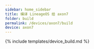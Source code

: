 ```yaml
---
sidebar: home_sidebar
title: 编译 LineageOS 给 axon7
folder: build
permalink: /devices/axon7/build
device: axon7
---
```

{% include templates/device_build.md %}
